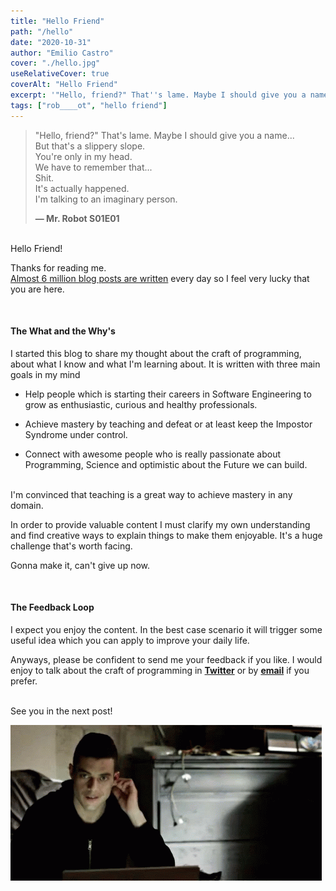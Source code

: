 ```yaml
---
title: "Hello Friend"
path: "/hello"
date: "2020-10-31"
author: "Emilio Castro"
cover: "./hello.jpg"
useRelativeCover: true
coverAlt: "Hello Friend"
excerpt: '"Hello, friend?" That''s lame. Maybe I should give you a name...'
tags: ["rob____ot", "hello friend"]
---
```


> "Hello, friend?" That's lame. Maybe I should give you a name...\
> But that's a slippery slope.\
> You're only in my head.\
> We have to remember that...\
> Shit.\
> It's actually happened.\
> I'm talking to an imaginary person.
>
> **— Mr. Robot S01E01**

<br>
Hello Friend!

Thanks for reading me.<br>
[Almost 6 million blog posts are written](https://www.worldometers.info/blogs/) every day so I feel very lucky that you are here.

<br>

#### The What and the Why's

I started this blog to share my thought about the craft of programming, about what I know and what I'm learning about.
It is written with three main goals in my mind

- Help people which is starting their careers in Software Engineering to grow as enthusiastic, curious and healthy professionals.

- Achieve mastery by teaching and defeat or at least keep the Impostor Syndrome under control.

- Connect with awesome people who is really passionate about Programming, Science and optimistic about the Future we can build.

<br>
I'm convinced that teaching is a great way to achieve mastery in any domain. 

In order to provide valuable content I must clarify my own understanding and find creative ways to explain things to make them enjoyable. It's a huge challenge that's worth facing.

Gonna make it, can't give up now.

<br>

#### The Feedback Loop

I expect you enjoy the content. In the best case scenario it will trigger some useful idea which you can apply to improve your daily life.

Anyways, please be confident to send me your feedback if you like. I would enjoy to talk about the craft of programming in <a href="https://twitter.com/emicastroo" target="_blank" rel="noreferrer" alt="Emilio Castro's Twitter Account">**Twitter**</a> or by [**email**](mailto:hello@emicastro.com "Send me an email") if you prefer.

<br>
See you in the next post!

![Everything is ok](./mrrobotok.gif)
